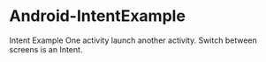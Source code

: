 # Android-IntentExample
Intent Example
One activity launch another activity.
Switch between screens is an Intent.
